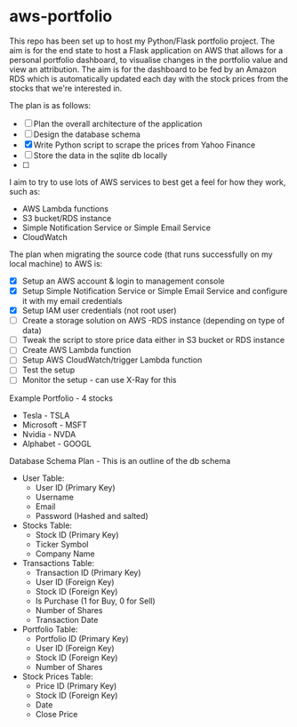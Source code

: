 # aws-portfolio
This repo has been set up to host my Python/Flask portfolio project.
The aim is for the end state to host a Flask application on AWS that allows for a personal portfolio dashboard, to visualise changes in the portfolio value and view an attribution. The aim is for the dashboard to be fed by an Amazon RDS which is automatically updated each day with the stock prices from the stocks that we're interested in. 

The plan is as follows:
- [ ] Plan the overall architecture of the application
- [ ] Design the database schema
- [X] Write Python script to scrape the prices from Yahoo Finance
- [ ] Store the data in the sqlite db locally
- [ ] 

I aim to try to use lots of AWS services to best get a feel for how they work, such as:
- AWS Lambda functions
- S3 bucket/RDS instance
- Simple Notification Service or Simple Email Service
- CloudWatch

The plan when migrating the source code (that runs successfully on my local machine) to AWS is:
- [X] Setup an AWS account & login to management console
- [X] Setup Simple Notification Service or Simple Email Service and configure it with my email credentials
- [X] Setup IAM user credentials (not root user)
- [ ] Create a storage solution on AWS -RDS instance (depending on type of data)
- [ ] Tweak the script to store price data either in S3 bucket or RDS instance
- [ ] Create AWS Lambda function
- [ ] Setup AWS CloudWatch/trigger Lambda function
- [ ] Test the setup
- [ ] Monitor the setup - can use X-Ray for this

Example Portfolio - 4 stocks
- Tesla - TSLA
- Microsoft - MSFT
- Nvidia - NVDA
- Alphabet - GOOGL


Database Schema Plan - This is an outline of the db schema
- User Table:
    - User ID (Primary Key) 
    - Username
    - Email
    - Password (Hashed and salted)
- Stocks Table:
    - Stock ID (Primary Key)
    - Ticker Symbol
    - Company Name
- Transactions Table:
    - Transaction ID (Primary Key)
    - User ID (Foreign Key)
    - Stock ID (Foreign Key)
    - Is Purchase (1 for Buy, 0 for Sell)
    - Number of Shares
    - Transaction Date
- Portfolio Table:
    - Portfolio ID (Primary Key)
    - User ID (Foreign Key)
    - Stock ID (Foreign Key)
    - Number of Shares
- Stock Prices Table:
    - Price ID (Primary Key)
    - Stock ID (Foreign Key)
    - Date
    - Close Price
